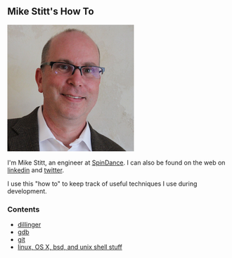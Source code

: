 ## Mike Stitt's How To
![Mike Stitt](pictures/MikeStitt.png)

I'm Mike Stitt, an engineer at [SpinDance](https://www.spindance.com). I can also be found on the web on [linkedin](https://www.linkedin.com/in/mstitt) and [twitter](https://twitter.com/stittmike).

I use this "how to" to keep track of useful techniques I use during development.

### Contents
* [dillinger](dillinger/README.md)
* [gdb](gdb/README.md)
* [git](git/README.md)
* [linux, OS X, bsd, and unix shell stuff](linuxShell/README.md)
